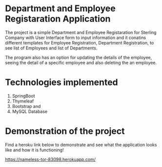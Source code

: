 # Department and Employee Registaration Application

The project is a simple Department and Employee Registaration for Sterling Company with User Interface form to input information and 
it conatins different templates for Employee Registration, Department Registration, to see list of Employees and list of Departments.

The program also has an option for updating the details of the employee, seeing the detail of a specific employee 
and also deleting the an employee.

# Technologies implemented
1. SpringBoot 
2. Thymeleaf
3. Bootstrap and 
4. MySQL Database 

# Demonstration of the project 

Find a heroku link below to demonstrate and see what the application looks like and how it is functioning! 

https://nameless-tor-83098.herokuapp.com/
